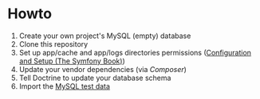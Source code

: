 # Howto
  1. Create your own project's MySQL (empty) database
  2. Clone this repository
  3. Set up app/cache and app/logs directories permissions ([Configuration and Setup (The Symfony Book)](http://symfony.com/doc/current/book/installation.html#configuration-and-setup))
  4. Update your vendor dependencies (via *Composer*)
  5. Tell Doctrine to update your database schema
  6. Import the [MySQL test data](src/Estei/AppBundle/Resources/db/sf_eval_data.sql.gz)